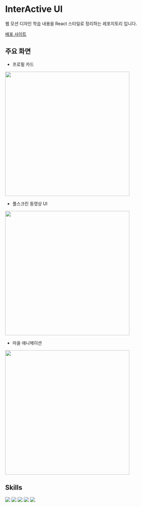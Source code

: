 # InterActive UI

웹 모션 디자인 학습 내용을 React 스타일로 정리하는 레포지토리 입니다.

[배포 사이트](https://interactive-ui-nine.vercel.app/)
<br />

## 주요 화면

- 프로필 카드
<img src="https://user-images.githubusercontent.com/70789958/209966585-d98fa6af-bd0e-4876-be12-85f3569682a5.gif" width="400">

- 풀스크린 동영상 UI
<img src="https://user-images.githubusercontent.com/70789958/209967095-2c64bf99-9cfb-44db-b36a-b3bb6b49583e.gif" width="400">

- 마을 애니메이션
<img src="https://user-images.githubusercontent.com/70789958/209966752-92f77672-b2b6-4123-a715-0d82cbf8d484.gif" width="400">


## Skills

<img src="https://img.shields.io/badge/react-61DAFB?style=for-the-badge&logo=react&logoColor=black"> <img src="https://img.shields.io/badge/CSS3-1572B6?style=for-the-badge&logo=CSS3&logoColor=white"> <img src="https://img.shields.io/badge/CSS Modules-c4c4c4?style=for-the-badge&logo=CSS Modules&logoColor=000000"> <img src="https://img.shields.io/badge/Font Awesome-528DD7?style=for-the-badge&logo=Font Awesome&logoColor=white"> <img src="https://img.shields.io/badge/Vite-646CFF?style=for-the-badge&logo=Vite&logoColor=white">

